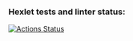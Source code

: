 ### Hexlet tests and linter status:
[![Actions Status](https://github.com/kgolikov/frontend-project-44/actions/workflows/hexlet-check.yml/badge.svg)](https://github.com/kgolikov/frontend-project-44/actions)